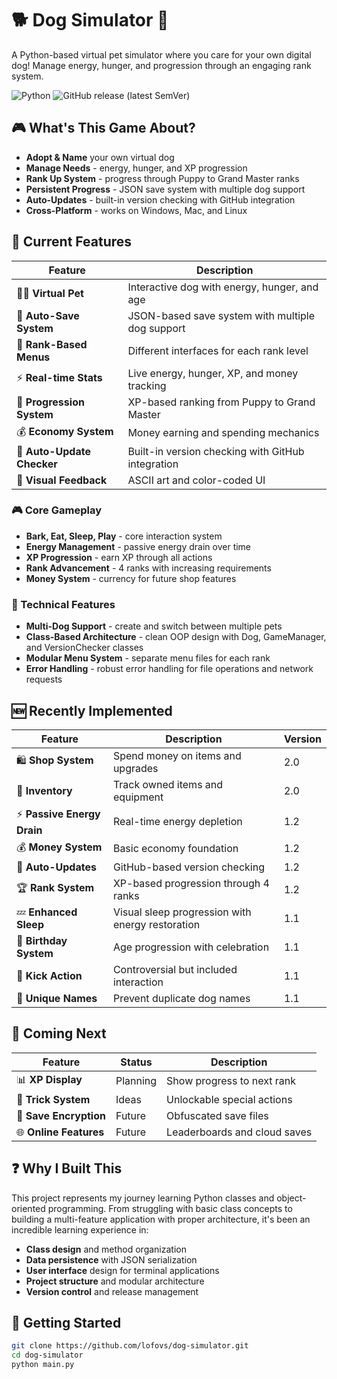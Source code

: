 # 🐕 Dog Simulator 🦴

A Python-based virtual pet simulator where you care for your own digital dog! Manage energy, hunger, and progression through an engaging rank system.

![Python](https://img.shields.io/badge/python-3.13+-blue.svg)
![GitHub release (latest SemVer)](https://img.shields.io/github/v/release/lofovs/dog-simulator)

## 🎮 What's This Game About?

- **Adopt & Name** your own virtual dog
- **Manage Needs** - energy, hunger, and XP progression
- **Rank Up System** - progress through Puppy to Grand Master ranks  
- **Persistent Progress** - JSON save system with multiple dog support
- **Auto-Updates** - built-in version checking with GitHub integration
- **Cross-Platform** - works on Windows, Mac, and Linux

## 🚀 Current Features

| Feature | Description |
|---------|-------------|
| 🐕‍🦺 **Virtual Pet** | Interactive dog with energy, hunger, and age |
| 💾 **Auto-Save System** | JSON-based save system with multiple dog support |
| 📱 **Rank-Based Menus** | Different interfaces for each rank level |
| ⚡ **Real-time Stats** | Live energy, hunger, XP, and money tracking |
| 🎯 **Progression System** | XP-based ranking from Puppy to Grand Master |
| 💰 **Economy System** | Money earning and spending mechanics |
| 🔄 **Auto-Update Checker** | Built-in version checking with GitHub integration |
| 🎨 **Visual Feedback** | ASCII art and color-coded UI |

### 🎮 Core Gameplay
- **Bark, Eat, Sleep, Play** - core interaction system
- **Energy Management** - passive energy drain over time
- **XP Progression** - earn XP through all actions
- **Rank Advancement** - 4 ranks with increasing requirements
- **Money System** - currency for future shop features

### 💾 Technical Features
- **Multi-Dog Support** - create and switch between multiple pets
- **Class-Based Architecture** - clean OOP design with Dog, GameManager, and VersionChecker classes
- **Modular Menu System** - separate menu files for each rank
- **Error Handling** - robust error handling for file operations and network requests

## 🆕 Recently Implemented

| Feature | Description | Version |
|---------|-------------|---------|
| 🛍️ **Shop System** | Spend money on items and upgrades | 2.0 |
| 🎒 **Inventory** | Track owned items and equipment | 2.0 |
| ⚡ **Passive Energy Drain** | Real-time energy depletion | 1.2 |
| 💰 **Money System** | Basic economy foundation | 1.2 |
| 🔄 **Auto-Updates** | GitHub-based version checking | 1.2 |
| 🏆 **Rank System** | XP-based progression through 4 ranks | 1.2 |
| 💤 **Enhanced Sleep** | Visual sleep progression with energy restoration | 1.1 |
| 🥳 **Birthday System** | Age progression with celebration | 1.1 |
| 🦶 **Kick Action** | Controversial but included interaction | 1.1 |
| 🔐 **Unique Names** | Prevent duplicate dog names | 1.1 |



## 🎯 Coming Next

| Feature | Status | Description |
|---------|--------|-------------|
| 📊 **XP Display** | Planning | Show progress to next rank |
| 🎪 **Trick System** | Ideas | Unlockable special actions |
| 🔐 **Save Encryption** | Future | Obfuscated save files |
| 🌐 **Online Features** | Future | Leaderboards and cloud saves |

## ❓ Why I Built This

This project represents my journey learning Python classes and object-oriented programming. From struggling with basic class concepts to building a multi-feature application with proper architecture, it's been an incredible learning experience in:

- **Class design** and method organization
- **Data persistence** with JSON serialization  
- **User interface** design for terminal applications
- **Project structure** and modular architecture
- **Version control** and release management

## 🚀 Getting Started

```bash
git clone https://github.com/lofovs/dog-simulator.git
cd dog-simulator
python main.py
